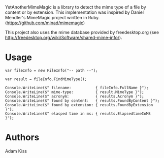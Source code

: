 YetAnotherMimeMagic is a library to detect the mime type of a file by content or by extension. This implementation was inspired 
by Daniel Mendler's MimeMagic project wiritten in Ruby. (https://github.com/minad/mimemagic)

This project also uses the mime database provided by freedesktop.org (see http://freedesktop.org/wiki/Software/shared-mime-info/).

Usage
=====

    var fileInfo = new FileInfo("-- path --");
    
    var result = fileInfo.FindMimeType();
    
    Console.WriteLine($" filename:           { fileInfo.FullName }");
    Console.WriteLine($" mime-type:          { result.MimeType }");
    Console.WriteLine($" acronym:            { results.Acronym }");
    Console.WriteLine($" found by content:   { results.FoundByContent }");
    Console.WriteLine($" found by extension: { results.FoundByExtension }");
    Console.WriteLine($" elasped time in ms: { results.ElapsedtimeInMS }");

Authors
=======

Adam Kiss
